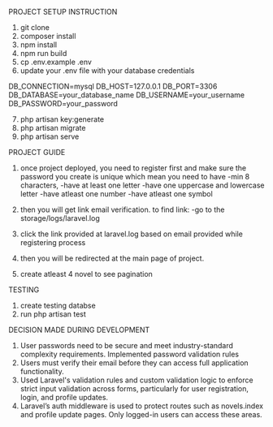 
PROJECT SETUP INSTRUCTION

1. git clone
2. composer install
3. npm install
4. npm run build
5. cp .env.example .env
6. update your .env file with your database credentials

DB_CONNECTION=mysql
DB_HOST=127.0.0.1
DB_PORT=3306
DB_DATABASE=your_database_name
DB_USERNAME=your_username
DB_PASSWORD=your_password

7. php artisan key:generate
8. php artisan migrate
9. php artisan serve




PROJECT GUIDE

1. once project deployed, you need to register first and make sure the password you create is unique which mean you need to have 
-min 8 characters,
-have at least one letter
-have one uppercase and lowercase letter
-have atleast one number
-have atleast one symbol

2. then you will get link email verification. 
   to find link:
  -go to the storage/logs/laravel.log

3. click the link provided at laravel.log based on email provided while registering process
4. then you will be redirected at the main page of project.
5. create atleast 4 novel to see pagination


TESTING
1. create testing databse
2. run php artisan test


DECISION MADE DURING DEVELOPMENT

1. User passwords need to be secure and meet industry-standard complexity requirements.    Implemented password validation rules
2. Users must verify their email before they can access full application functionality.
3. Used Laravel's validation rules and custom validation logic to enforce strict input validation across forms, particularly for user registration, login, and profile updates.
5. Laravel’s auth middleware is used to protect routes such as novels.index and profile update pages. Only logged-in users can access these areas.